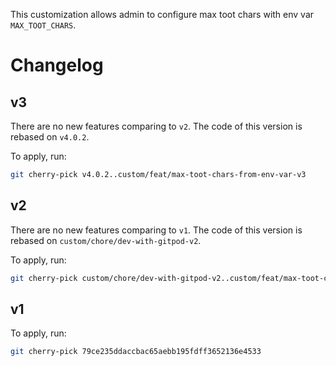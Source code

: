 This customization allows admin to configure max toot chars
with env var `MAX_TOOT_CHARS`.

# Changelog

## v3

There are no new features comparing to `v2`.
The code of this version is rebased on `v4.0.2`.

To apply, run:

```sh
git cherry-pick v4.0.2..custom/feat/max-toot-chars-from-env-var-v3
```

## v2

There are no new features comparing to `v1`.
The code of this version is rebased on `custom/chore/dev-with-gitpod-v2`.

To apply, run:

```sh
git cherry-pick custom/chore/dev-with-gitpod-v2..custom/feat/max-toot-chars-from-env-var-v2
```

## v1

To apply, run:

```sh
git cherry-pick 79ce235ddaccbac65aebb195fdff3652136e4533
```
